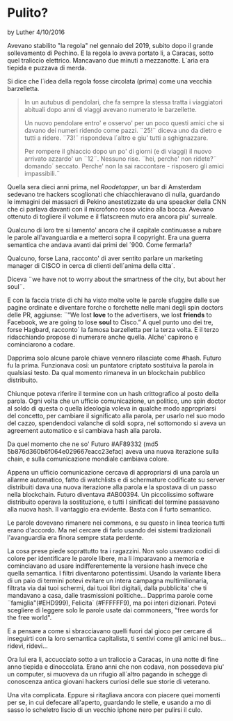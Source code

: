 # Pulito?

by Luther 4/10/2016

Avevano stabilito "la regola" nel gennaio del 2019, subito dopo il grande sollevamento di Pechino. E la regola lo aveva portato li, a Caracas, sotto quel traliccio elettrico. Mancavano due minuti a mezzanotte.
L´aria era tiepida e puzzava di merda. 

Si dice che l´idea della regola fosse circolata (prima) come una vecchia barzelletta.

> In un autubus di pendolari, che fa sempre la stessa tratta i viaggiatori abituali dopo anni di viaggi avevano numerato le barzellette. 
>
> Un nuovo pendolare entro' e osservo' per un poco questi amici che si davano dei numeri ridendo come pazzi. ¨25!¨ diceva
> uno da dietro e tutti a ridere. ¨73!¨ rispondeva l´altro e giu' tutti a
> sghignazzare. 
>
> Per rompere il ghiaccio dopo un po' di giorni (e di viaggi)  il nuovo arrivato  azzardo' un ¨12¨.
> Nessuno rise. ¨hei, perche' non ridete?¨ domando´ seccato. Perche' non la sai raccontare - risposero gli amici impassibili.¨

Quella sera dieci anni prima, nel *Roodetopper*, un bar di Amsterdam sedevano tre hackers scoglionati che chiacchieravano di nulla, guardando le immagini dei massacri di Pekino anestetizzate da una speacker della CNN che ci parlava davanti con il microfono rosso vicino alla bocca. Avevano ottenuto di togliere il volume e il flatscreen muto era ancora piu' surreale.

Qualcuno di loro tre si lamento' ancora che il capitale continuasse a rubare le parole all'avanguardia e a metterci sopra il copyright. Era una guerra semantica che andava avanti dai primi del
´900. Come fermarla? 

Qualcuno, forse Lana, racconto' di aver sentito parlare un marketing manager di CISCO in cerca di clienti dell´anima della citta´. 

Diceva ¨we have not to worry about the smartness of the city, but about her soul¨.

E con la faccia triste di chi ha visto molte volte le parole sfuggire dalle sue pagine ordinate e diventare forche o forchette nelle mani degli spin doctors delle PR, aggiunse: ¨"We lost **love** to the advertisers, we lost **friends** to Facebook, we are going to lose **soul** to Cisco.”
A quel punto uno dei tre, forse Hagbard, racconto´ la famosa barzelletta per la terza volta.
E il terzo ridacchiando propose di numerare anche quella. Alche' capirono e cominciarono a codare.

Dapprima solo alcune parole chiave vennero rilasciate come #hash. Futuro
fu la prima. Funzionava cosi: un puntatore criptato sostituiva la parola in qualsiasi
testo. Da qual momento rimaneva in un blockchain pubblico distribuito.

Chiunque poteva riferire il termine con un hash crittografico al posto della parola. Ogni volta che un ufficio comunicazione, un politico, uno spin doctor al soldo di questa o quella ideologia voleva in qualche modo appropriarsi del concetto, per cambiare il significato alla parola, per usarlo nel suo modo del cazzo,  spendendoci valanche di soldi sopra, nel sottomondo si aveva un agreement automatico e si cambiava hash alla parola.  

Da quel momento che ne so' Futuro #AF89332 (md5 5b876d360b6f064e029667eacc23efac) aveva una nuova iterazione sulla chain, e sulla comunicazione mondiale cambiava colore. 

Appena un ufficio comunicazione cercava di appropriarsi di una parola un allarme automatico, fatto di watchlists e di schermature codificate su server distribuiti dava una nuova iterazione alla parola e la spostava di un passo nella blockchain. Futuro diventava #AB00394. Un piccolissimo software distribuito operava la sostituzione, e tutti I sinificati del termine passavano alla nuova hash. Il vantaggio era evidente. Basta con il furto semantico. 

Le parole dovevano rimanere nei commons, e su questo in linea teorica tutti erano d'accordo.
Ma nel cercare di farlo usando dei sistemi tradizionali l'avanguardia era finora sempre stata perdente.

La cosa prese piede soprattutto tra i ragazzini. Non solo usavano codici di colore per identificare le parole libere, ma li imparavano a memoria e cominciavano ad usare indifferentemente la versione hash invece che quella semantica. I filtri diventarono potentissimi. Usando la variante
libera di un paio di termini potevi evitare un intera campagna multimilionaria, filtrata via dai tuoi schermi, dai tuoi libri digitali, dalla pubblicita' che ti mandavano a casa, dalle trasmissioni politiche…
Dapprima parole come ¨famiglia"(#EHD999), Felicita´ (#FFFFFF9), ma poi interi dizionari. Potevi scegliere di leggere solo le parole usate dai commoneers, "free words for the free world". 

E a pensare a come si sbracciavano quelli fuori dal gioco per cercare di inseguirti con la loro semantica capitalista, ti sentivi come gli amici nel bus... ridevi, ridevi...



Ora lui era li, accucciato sotto a un traliccio a Caracas, in una notte di fine anno tiepida e dinoccolata. Erano anni che non codava, non possedeva piu' un computer, si muoveva da un rifugio all´altro pagando in schegge di conoscenza antica giovani hackers curiosi delle sue storie di veterano.

Una vita complicata. Eppure si ritagliava ancora con piacere quei momenti per se, in cui defecare all'aperto, guardando le stelle, e usando a mo di sasso lo scheletro liscio di un vecchio iphone nero per pulirsi il culo.

